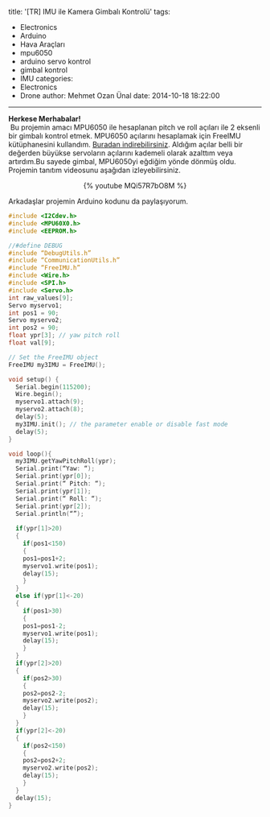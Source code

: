 title: '[TR] IMU ile Kamera Gimbalı Kontrolü'
tags:
  - Electronics
  - Arduino
  - Hava Araçları
  - mpu6050
  - arduino servo kontrol
  - gimbal kontrol
  - IMU
categories:
  - Electronics
  - Drone
author: Mehmet Ozan Ünal
date: 2014-10-18 18:22:00
---
**Herkese Merhabalar!**  
 Bu projemin amacı MPU6050 ile hesaplanan pitch ve roll açıları ile 2 eksenli bir gimbalı kontrol etmek. MPU6050 açılarını hesaplamak için FreeIMU kütüphanesini kullandım. [Buradan indirebilirsiniz](https://www.varesano.net/projects/hardware/FreeIMU). Aldığım açılar belli bir değerden büyükse servoların açılarını kademeli olarak azalttım veya artırdım.Bu sayede gimbal, MPU6050yi eğdiğim yönde dönmüş oldu. Projemin tanıtım videosunu aşağıdan izleyebilirsiniz.


<center>{% youtube MQi57R7bO8M %}</center>

Arkadaşlar projemin Arduino kodunu da paylaşıyorum.

```cpp
#include <I2Cdev.h>
#include <MPU60X0.h>
#include <EEPROM.h>

//#define DEBUG
#include “DebugUtils.h”
#include “CommunicationUtils.h”
#include “FreeIMU.h”
#include <Wire.h>
#include <SPI.h>
#include <Servo.h>
int raw_values[9];
Servo myservo1;
int pos1 = 90;
Servo myservo2;
int pos2 = 90;
float ypr[3]; // yaw pitch roll
float val[9];

// Set the FreeIMU object
FreeIMU my3IMU = FreeIMU();

void setup() {
  Serial.begin(115200);
  Wire.begin();
  myservo1.attach(9);
  myservo2.attach(8);
  delay(5);
  my3IMU.init(); // the parameter enable or disable fast mode
  delay(5);
}

void loop(){  
  my3IMU.getYawPitchRoll(ypr);
  Serial.print(“Yaw: “);
  Serial.print(ypr[0]);
  Serial.print(“ Pitch: “);
  Serial.print(ypr[1]);
  Serial.print(“ Roll: “);
  Serial.print(ypr[2]);
  Serial.println(“”);
    
  if(ypr[1]>20)
  {
    if(pos1<150)
    {
    pos1=pos1+2;
    myservo1.write(pos1);
    delay(15);
    }
  }
  else if(ypr[1]<-20)
  {
    if(pos1>30)
    {
    pos1=pos1-2;
    myservo1.write(pos1);
    delay(15);
    }
  }
  if(ypr[2]>20)
  {
    if(pos2>30)
    {
    pos2=pos2-2;
    myservo2.write(pos2);
    delay(15);
    }
  }
  if(ypr[2]<-20)
  {
    if(pos2<150)
    {
    pos2=pos2+2;
    myservo2.write(pos2);
    delay(15);
    }
  }
  delay(15);
}
```